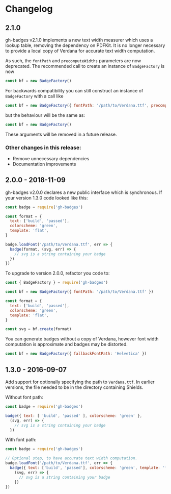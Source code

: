 # Changelog

## 2.1.0

gh-badges v2.1.0 implements a new text width measurer which uses a lookup table, removing the dependency
on PDFKit. It is no longer necessary to provide a local copy of Verdana for accurate text width computation.

As such, the `fontPath` and `precomputeWidths` parameters are now deprecated. The recommended call to create an instance of `BadgeFactory` is now

```js
const bf = new BadgeFactory()
```

For backwards compatibility you can still construct an instance of `BadgeFactory` with a call like

```js
const bf = new BadgeFactory({ fontPath: '/path/to/Verdana.ttf', precomputeWidths: true })
```

but the behaviour will be the same as:

```js
const bf = new BadgeFactory()
```

These arguments will be removed in a future release.

### Other changes in this release:

* Remove unnecessary dependencies
* Documentation improvements

## 2.0.0 - 2018-11-09

gh-badges v2.0.0 declares a new public interface which is synchronous.
If your version 1.3.0 code looked like this:

```js
const badge = require('gh-badges')

const format = {
  text: ['build', 'passed'],
  colorscheme: 'green',
  template: 'flat',
}

badge.loadFont('/path/to/Verdana.ttf', err => {
  badge(format, (svg, err) => {
    // svg is a string containing your badge
  })
})
```

To upgrade to version 2.0.0, refactor you code to:

```js
const { BadgeFactory } = require('gh-badges')

const bf = new BadgeFactory({ fontPath: '/path/to/Verdana.ttf' })

const format = {
  text: ['build', 'passed'],
  colorscheme: 'green',
  template: 'flat',
}

const svg = bf.create(format)
```

You can generate badges without a copy of Verdana, however font width computation is approximate and badges may be distorted.

```js
const bf = new BadgeFactory({ fallbackFontPath: 'Helvetica' })
```


## 1.3.0 - 2016-09-07

Add support for optionally specifying the path to `Verdana.ttf`. In earlier versions, the file needed to be in the directory containing Shields.

Without font path:

```js
const badge = require('gh-badges')

badge({ text: [ 'build', 'passed' ], colorscheme: 'green' },
  (svg, err) => {
    // svg is a string containing your badge
  })
```

With font path:

```js
const badge = require('gh-badges')

// Optional step, to have accurate text width computation.
badge.loadFont('/path/to/Verdana.ttf', err => {
  badge({ text: ['build', 'passed'], colorscheme: 'green', template: 'flat' },
    (svg, err) => {
      // svg is a string containing your badge
    })
})
```
